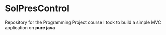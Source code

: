 # SolPresControl
Repository for the Programming Project course I took to build a simple MVC application on **pure java**
